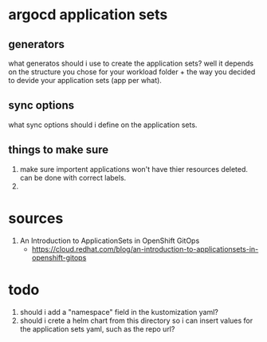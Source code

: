 # argocd application sets
## generators
what generatos should i use to create the application sets? well it depends on the structure you chose for your workload folder + the way you decided to devide your application sets (app per what).

## sync options
what sync options should i define on the application sets.

## things to make sure
1. make sure importent applications won't have thier resources deleted. can be done with correct labels.
2. 


# sources
1. An Introduction to ApplicationSets in OpenShift GitOps
    * https://cloud.redhat.com/blog/an-introduction-to-applicationsets-in-openshift-gitops

# todo
1. should i add a "namespace" field in the kustomization yaml?
2. should i crete a helm chart from this directory so i can insert values for the application sets yaml, such as the repo url?